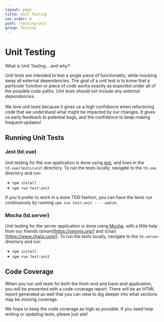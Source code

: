 ```yaml
---
layout: page
title: Unit Testing
nav_order: 0
path: /testing/unit
group: Testing
---
```

# Unit Testing

<div class="card">
  <div class="card-header">
    What is Unit Testing... and why?
  </div>
  <div class="card-body">
    <p class="card-text">
        Unit tests are intended to test a single piece of functionality, while mocking away all external dependencies.  The goal of a unit test is to know that a particular function or piece of code works exactly as expected under all of the possible code paths.  <em>Unit tests should not include any external dependencies.</em>
        <br />
        <br />
        We love unit tests because it gives us a high confidence when refactoring code that we understand what might be impacted by our changes.  It gives us early feedback to potential bugs, and the confidence to keep making frequent updates!
    </p>
  </div>
</div>


## Running Unit Tests

### Jest (td.vue)
Unit testing for the vue application is done using [jest](https://jestjs.io/), and lives in the `td.vue/tests/unit` directory.  To run the tests locally, navigate to the `td.vue` directory and run:
- `npm install`
- `npm run test:unit`

If you'd prefer to work in a more TDD fashion, you can have the tests run continuously by running `npm run test:unit -- --watch`.

### Mocha (td.server)
Unit testing for the server application is done using [Mocha](https://mochajs.org/), with a little help from our friends (sinon)[https://sinonjs.org/] and (chai)[https://www.chaijs.com/].  To run the tests locally, navigate to the `td.server` directory and run:
- `npm install`
- `npm run test:unit`

## Code Coverage
When you run unit tests for both the front-end and back-end application, you will be presented with a code coverage report.  There will be an HTML report generated as well that you can view to dig deeper into what sections may be missing coverage.

We hope to keep the code coverage as high as possible.  If you need help writing or updating tests, please just ask!
